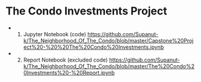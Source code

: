 # The Condo Investments Project
- 1) Jupyter Notebook (code)
    https://github.com/Supanut-k/The_Neighborhood_Of_The_Condo/blob/master/Capstone%20Project%20-%20%20The%20Condo%20Investments.ipynb
    
- 2) Report Notebook (excluded code)
    https://github.com/Supanut-k/The_Neighborhood_Of_The_Condo/blob/master/The%20Condo%20Investments%20-%20Report.ipynb
